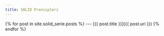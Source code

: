 ```yaml
---
title: SOLID Prensipleri
---
```


{% for post in site.solid_serie.posts %}
--- [{{ post.title }}]({{ post.uri }})
{% endfor %}